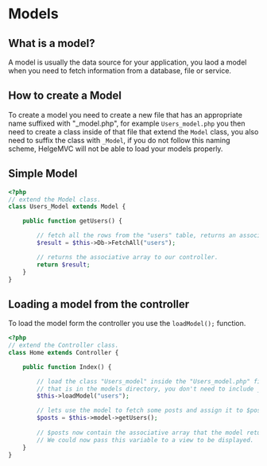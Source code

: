 # Models

## What is a model?

A model is usually the data source for your application, you laod a model when you need to fetch information from a database, file or service.


## How to create a Model
To create a model you need to create a new file that has an appropriate name 
suffixed with "_model.php", for example ```Users_model.php``` you then need to 
create a class inside of that file that extend the ```Model``` class, you also need 
to suffix the class with ```_Model```, if you do not follow this naming scheme, 
HelgeMVC will not be able to load your models properly.



## Simple Model
```php
<?php
// extend the Model class.
class Users_Model extends Model {

    public function getUsers() {

        // fetch all the rows from the "users" table, returns an associative array.
        $result = $this->Db->FetchAll("users");

        // returns the associative array to our controller.
        return $result;
    }
}
```


## Loading a model from the controller

To load the model form the controller you use the ```loadModel();``` function.

```php
<?php
// extend the Controller class.
class Home extends Controller {

    public function Index() {

        // load the class "Users_model" inside the "Users_model.php" file
        // that is in the models directory, you don't need to include _model
        $this->loadModel("users");

        // lets use the model to fetch some posts and assign it to $posts
        $posts = $this->model->getUsers();
        
        // $posts now contain the associative array that the model returned in the previous example
        // We could now pass this variable to a view to be displayed.
    }
} 
```

